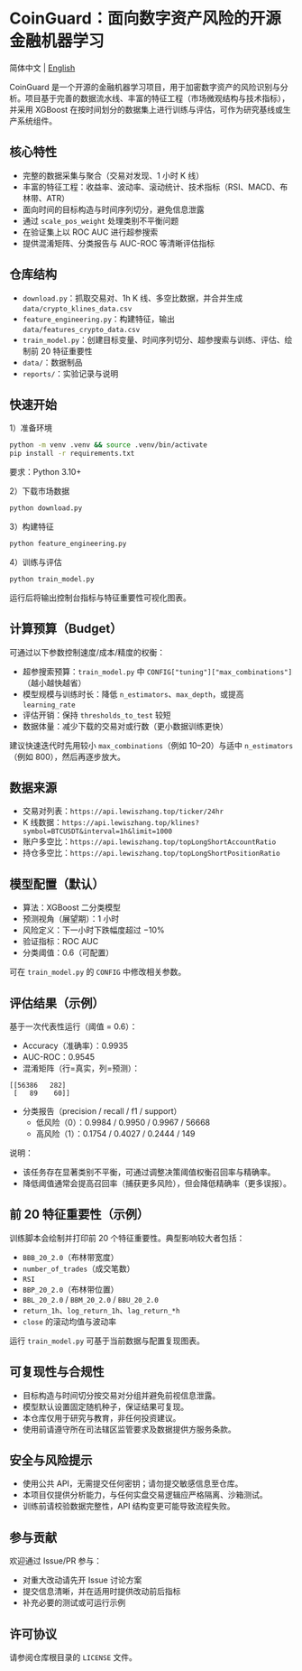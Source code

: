 # CoinGuard：面向数字资产风险的开源金融机器学习

简体中文 | [English](README.md)

CoinGuard 是一个开源的金融机器学习项目，用于加密数字资产的风险识别与分析。项目基于完善的数据流水线、丰富的特征工程（市场微观结构与技术指标），并采用 XGBoost 在按时间划分的数据集上进行训练与评估，可作为研究基线或生产系统组件。

## 核心特性

- 完整的数据采集与聚合（交易对发现、1 小时 K 线）
- 丰富的特征工程：收益率、波动率、滚动统计、技术指标（RSI、MACD、布林带、ATR）
- 面向时间的目标构造与时间序列切分，避免信息泄露
- 通过 `scale_pos_weight` 处理类别不平衡问题
- 在验证集上以 ROC AUC 进行超参搜索
- 提供混淆矩阵、分类报告与 AUC-ROC 等清晰评估指标

## 仓库结构

- `download.py`：抓取交易对、1h K 线、多空比数据，并合并生成 `data/crypto_klines_data.csv`
- `feature_engineering.py`：构建特征，输出 `data/features_crypto_data.csv`
- `train_model.py`：创建目标变量、时间序列切分、超参搜索与训练、评估、绘制前 20 特征重要性
- `data/`：数据制品
- `reports/`：实验记录与说明

## 快速开始

1）准备环境

```bash
python -m venv .venv && source .venv/bin/activate
pip install -r requirements.txt
```

要求：Python 3.10+

2）下载市场数据

```bash
python download.py
```

3）构建特征

```bash
python feature_engineering.py
```

4）训练与评估

```bash
python train_model.py
```

运行后将输出控制台指标与特征重要性可视化图表。

## 计算预算（Budget）

可通过以下参数控制速度/成本/精度的权衡：

- 超参搜索预算：`train_model.py` 中 `CONFIG["tuning"]["max_combinations"]`（越小越快越省）
- 模型规模与训练时长：降低 `n_estimators`、`max_depth`，或提高 `learning_rate`
- 评估开销：保持 `thresholds_to_test` 较短
- 数据体量：减少下载的交易对或行数（更小数据训练更快）

建议快速迭代时先用较小 `max_combinations`（例如 10–20）与适中 `n_estimators`（例如 800），然后再逐步放大。

## 数据来源

- 交易对列表：`https://api.lewiszhang.top/ticker/24hr`
- K 线数据：`https://api.lewiszhang.top/klines?symbol=BTCUSDT&interval=1h&limit=1000`
- 账户多空比：`https://api.lewiszhang.top/topLongShortAccountRatio`
- 持仓多空比：`https://api.lewiszhang.top/topLongShortPositionRatio`

## 模型配置（默认）

- 算法：XGBoost 二分类模型
- 预测视角（展望期）：1 小时
- 风险定义：下一小时下跌幅度超过 −10%
- 验证指标：ROC AUC
- 分类阈值：0.6（可配置）

可在 `train_model.py` 的 `CONFIG` 中修改相关参数。

## 评估结果（示例）

基于一次代表性运行（阈值 = 0.6）：

- Accuracy（准确率）：0.9935
- AUC-ROC：0.9545
- 混淆矩阵（行=真实，列=预测）：

```
[[56386   282]
 [   89    60]]
```

- 分类报告（precision / recall / f1 / support）
  - 低风险（0）：0.9984 / 0.9950 / 0.9967 / 56668
  - 高风险（1）：0.1754 / 0.4027 / 0.2444 / 149

说明：

- 该任务存在显著类别不平衡，可通过调整决策阈值权衡召回率与精确率。
- 降低阈值通常会提高召回率（捕获更多风险），但会降低精确率（更多误报）。

## 前 20 特征重要性（示例）

训练脚本会绘制并打印前 20 个特征重要性。典型影响较大者包括：

- `BBB_20_2.0`（布林带宽度）
- `number_of_trades`（成交笔数）
- `RSI`
- `BBP_20_2.0`（布林带位置）
- `BBL_20_2.0` / `BBM_20_2.0` / `BBU_20_2.0`
- `return_1h`、`log_return_1h`、`lag_return_*h`
- `close` 的滚动均值与波动率

运行 `train_model.py` 可基于当前数据与配置复现图表。

## 可复现性与合规性

- 目标构造与时间切分按交易对分组并避免前视信息泄露。
- 模型默认设置固定随机种子，保证结果可复现。
- 本仓库仅用于研究与教育，非任何投资建议。
- 使用前请遵守所在司法辖区监管要求及数据提供方服务条款。

## 安全与风险提示

- 使用公共 API，无需提交任何密钥；请勿提交敏感信息至仓库。
- 本项目仅提供分析能力，与任何实盘交易逻辑应严格隔离、沙箱测试。
- 训练前请校验数据完整性，API 结构变更可能导致流程失败。

## 参与贡献

欢迎通过 Issue/PR 参与：

- 对重大改动请先开 Issue 讨论方案
- 提交信息清晰，并在适用时提供改动前后指标
- 补充必要的测试或可运行示例

## 许可协议

请参阅仓库根目录的 `LICENSE` 文件。


